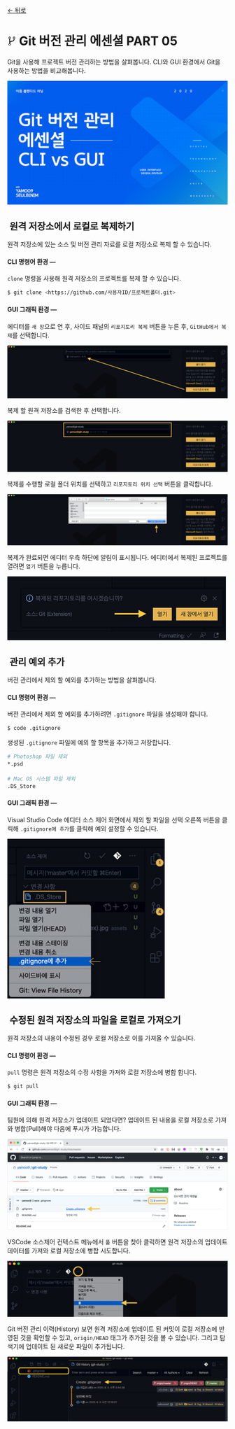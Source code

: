 [← 뒤로](./README.md)

# <img src="./assets/icon-git-1.jpg" alt /> Git 버전 관리 에센셜 PART 05

Git을 사용해 프로젝트 버전 관리하는 방법을 살펴봅니다. CLI와 GUI 환경에서 Git을 사용하는 방법을 비교해봅니다.

<a href="https://bit.ly/GIT_ESSENTIAL" target="_blank"><img src="./assets/00-COVER.jpg" alt /></a>


<!-- ----------------------------------------------------------------------- -->


## <img src="./assets/icon-git-2.png" alt /> 원격 저장소에서 로컬로 복제하기

원격 저장소에 있는 소스 및 버전 관리 자료를 로컬 저장소로 복제 할 수 있습니다.

#### CLI 명령어 환경 —

`clone` 명령을 사용해 원격 저장소의 프로젝트를 복제 할 수 있습니다.

```sh
$ git clone <https://github.com/사용자ID/프로젝트폴더.git>
```


#### GUI 그래픽 환경 —

에디터를 `새 창`으로 연 후, 사이드 패널의 `리포지토리 복제` 버튼을 누른 후, `GitHub에서 복제`를 선택합니다.

![](assets/git-clone-01.png)

복제 할 원격 저장소를 검색한 후 선택합니다.

![](assets/git-clone-02.png)

복제를 수행할 로컬 폴더 위치를 선택하고 `리포지토리 위치 선택` 버튼을 클릭합니다.

![](assets/git-clone-03.png)

복제가 완료되면 에디터 우측 하단에 알림이 표시됩니다. 에디터에서 복제된 프로젝트를 열려면 `열기` 버튼을 누릅니다.

<img src="assets/git-clone-04.jpg" alt style="width: 500px;">

<br>

<!-- ----------------------------------------------------------------------- -->



## <img src="./assets/icon-git-2.png" alt /> 관리 예외 추가

버전 관리에서 제외 할 예외를 추가하는 방법을 살펴봅니다.

#### CLI 명령어 환경 —

버전 관리에서 제외 할 예외를 추가하려면 `.gitignore` 파일을 생성해야 합니다.

```sh
$ code .gitignore
```

생성된 `.gitignore` 파일에 예외 할 항목을 추가하고 저장합니다.

```sh
# Photoshop 파일 제외
*.psd

# Mac OS 시스템 파일 제외
.DS_Store
```

#### GUI 그래픽 환경 —

Visual Studio Code 에디터 소스 제어 화면에서 제외 할 파일을 선택 오른쪽 버튼을 클릭해 `.gitignore에 추가`를 클릭해 예외 설정할 수 있습니다.

<img src="./assets/03-gitignore.jpg" alt style="width: 360px" />


<br>

<!-- ----------------------------------------------------------------------- -->


## <img src="./assets/icon-git-2.png" alt /> 수정된 원격 저장소의 파일을 로컬로 가져오기

원격 저장소의 내용이 수정된 경우 로컬 저장소로 이를 가져올 수 있습니다.

#### CLI 명령어 환경 —

`pull` 명령은 원격 저장소의 수정 사항을 가져와 로컬 저장소에 병합 합니다.


```sh
$ git pull
```

#### GUI 그래픽 환경 —

팀원에 의해 원격 저장소가 업데이트 되었다면? 업데이트 된 내용을 로컬 저장소로 가져와 병합(Pull)해야 다음에 푸시가 가능합니다.

![](assets/github-pull-01.png)

VSCode 소스제어 컨텍스트 메뉴에서 `풀` 버튼을 찾아 클릭하면 원격 저장소의 업데이트 데이터를 가져와 로컬 저장소에 병합 시도합니다.

![](assets/github-pull-02.png)

Git 버전 관리 이력(History) 보면 원격 저장소에 업데이트 된 커밋이 로컬 저장소에 반영된 것을 확인할 수 있고, `origin/HEAD` 태그가 추가된 것을 볼 수 있습니다. 그리고 탐색기에 업데이트 된 새로운 파일이 추가됩니다.

![](assets/github-pull-03.png)

<br>

<!-- ----------------------------------------------------------------------- -->
